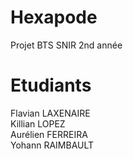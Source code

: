 # Hexapode
Projet BTS SNIR 2nd année

# Etudiants
Flavian LAXENAIRE \
Killian LOPEZ \
Aurélien FERREIRA \
Yohann RAIMBAULT 
